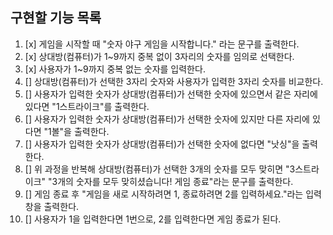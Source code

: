 ## 구현할 기능 목록

1. [x] 게임을 시작할 때 "숫자 야구 게임을 시작합니다." 라는 문구를 출력한다.
2. [x] 상대방(컴퓨터)가 1~9까지 중복 없이 3자리의 숫자를 임의로 선택한다.
3. [x] 사용자가 1~9까지 중복 없는 숫자를 입력한다.
4. [] 상대방(컴퓨터)가 선택한 3자리 숫자와 사용자가 입력한 3자리 숫자를 비교한다.
5. [] 사용자가 입력한 숫자가 상대방(컴퓨터)가 선택한 숫자에 있으면서 같은 자리에 있다면 "1스트라이크"를 출력한다.
6. [] 사용자가 입력한 숫자가 상대방(컴퓨터)가 선택한 숫자에 있지만 다른 자리에 있다면 "1볼"을 출력한다.
7. [] 사용자가 입력한 숫자가 상대방(컴퓨터)가 선택한 숫자에 없다면 "낫싱"을 출력한다.
8. [] 위 과정을 반복해 상대방(컴퓨터)가 선택한 3개의 숫자를 모두 맞히면 "3스트라이크" "3개의 숫자를 모두 맞히셨습니다! 게임 종료"라는 문구를 출력한다.
9. [] 게임 종료 후 "게임을 새로 시작하려면 1, 종료하려면 2를 입력하세요."라는 입력창을 출력한다.
10. [] 사용자가 1을 입력한다면 1번으로, 2를 입력한다면 게임 종료가 된다.
